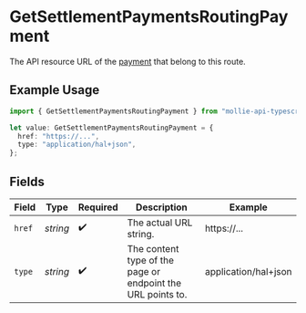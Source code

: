 # GetSettlementPaymentsRoutingPayment

The API resource URL of the [payment](get-payment) that belong to this route.

## Example Usage

```typescript
import { GetSettlementPaymentsRoutingPayment } from "mollie-api-typescript/models/operations";

let value: GetSettlementPaymentsRoutingPayment = {
  href: "https://...",
  type: "application/hal+json",
};
```

## Fields

| Field                                                       | Type                                                        | Required                                                    | Description                                                 | Example                                                     |
| ----------------------------------------------------------- | ----------------------------------------------------------- | ----------------------------------------------------------- | ----------------------------------------------------------- | ----------------------------------------------------------- |
| `href`                                                      | *string*                                                    | :heavy_check_mark:                                          | The actual URL string.                                      | https://...                                                 |
| `type`                                                      | *string*                                                    | :heavy_check_mark:                                          | The content type of the page or endpoint the URL points to. | application/hal+json                                        |